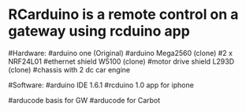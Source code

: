 # RCarduino is a remote control on a gateway using rcduino app

#Hardware:
#arduino one (Original)
#arduino Mega2560 (clone)
#2 x NRF24L01
#ethernet shield W5100 (clone)
#motor drive shield L293D (clone)
#chassis with 2 dc car engine

#Software:
#arduino IDE 1.6.1
#rcduino 1.0 app for iphone

#arducode basis for GW
#arducode for Carbot

